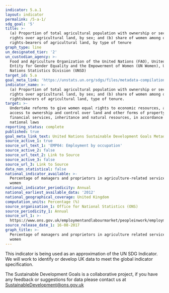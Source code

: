 ```yaml
---
indicator: 5.a.1
layout: indicator
permalink: /5-a-1/
sdg_goal: '5'
title: >-
  (a) Proportion of total agricultural population with ownership or secure
  rights over agricultural land, by sex; and (b) share of women among owners or
  rights-bearers of agricultural land, by type of tenure
graph_type: line
un_designated_tier: '2'
un_custodian_agency: >-
  Food and Agriculture Organization of the United Nations (FAO), United Nations
  Entity for Gender Equality and the Empowerment of Women (UN Women), United
  Nations Statistics Division (UNSD)
target_id: 5.a
goal_meta_link: 'https://unstats.un.org/sdgs/files/metadata-compilation/Metadata-Goal-5.pdf'
indicator_name: >-
  (a) Proportion of total agricultural population with ownership or secure
  rights over agricultural land, by sex; and (b) share of women among owners or
  rightsbearers of agricultural land, type of tenure.
target: >-
  Undertake reforms to give women equal rights to economic resources, as well as
  access to ownership and control over land and other forms of property,
  financial services, inheritance and natural resources, in accordance with
  national laws
reporting_status: complete
published: true
goal_meta_link_text: United Nations Sustainable Development Goals Metadata (pdf 634kB)
source_active_1: true
source_url_text_1: 'EMP04: Employment by occupation'
source_active_2: false
source_url_text_2: Link to Source
source_active_3: false
source_url_3: Link to Source
data_non_statistical: false
national_indicator_available: >-
  Percentage of managers and proprietors in agriculture-related services who are
  women
national_indicator_periodicity: Annual
national_earliest_available_data: '2012'
national_geographical_coverage: United Kingdom
computation_units: Percentage (%)
source_organisation_1: Office for National Statistics (ONS)
source_periodicity_1: Annual
source_url_1: >-
  https://www.ons.gov.uk/employmentandlabourmarket/peopleinwork/employmentandemployeetypes/datasets/employmentbyoccupationemp04
source_release_date_1: 16-08-2017
graph_title: >-
  Percentage of managers and proprietors in agriculture related services who are
  women
---
```

This indicator is being used as an approximation of the UN SDG Indicator. We will work to identify or develop UK data to meet the global indicator specification.

The Sustainable Development Goals is a collaborative project, if you have any feedback or suggestions for data please contact us at <SustainableDevelopment@ons.gov.uk>  
